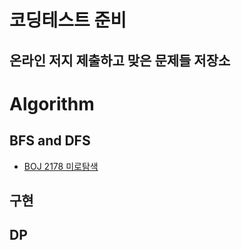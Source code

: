 코딩테스트 준비
===

온라인 저지 제출하고 맞은 문제들 저장소
---

# Algorithm

## BFS and DFS
- [BOJ 2178 미로탐색](https://www.acmicpc.net/problem/2178)


## 구현

## DP